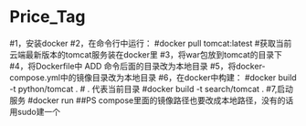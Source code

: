 # Price_Tag
#1，安装docker
#2，在命令行中运行：
#docker pull tomcat:latest #获取当前云端最新版本的tomcat服务装在docker里
#3，将war包放到tomcat的目录下
#4，将Dockerfile中 ADD 命令后面的目录改为本地目录
#5，将docker-compose.yml中的镜像目录改为本地目录 
#6，在docker中构建：
#docker build -t python/tomcat . # . 代表当前目录
#docker build -t search/tomcat .
#7,启动服务 #docker run
##PS compose里面的镜像路径也要改成本地路径，没有的话用sudo建一个
